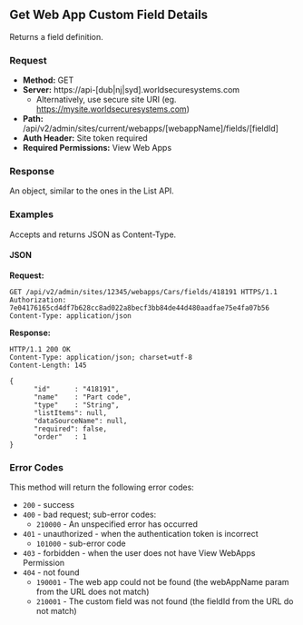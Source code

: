 ## Get Web App Custom Field Details

Returns a field definition.

### Request

* **Method:** GET
* **Server:** https://api-[dub|nj|syd].worldsecuresystems.com
  * Alternatively, use secure site URI (eg. https://mysite.worldsecuresystems.com)
* **Path:** /api/v2/admin/sites/current/webapps/[webappName]/fields/[fieldId]
* **Auth Header:** Site token required
* **Required Permissions:** View Web Apps

### Response

An object, similar to the ones in the List API.

### Examples

Accepts and returns JSON as Content-Type.

#### JSON

**Request:**
~~~
GET /api/v2/admin/sites/12345/webapps/Cars/fields/418191 HTTPS/1.1
Authorization: 7e04176165cd4df7b628cc8ad022a8becf3bb84de44d480aadfae75e4fa07b56
Content-Type: application/json
~~~

**Response:**

~~~
HTTP/1.1 200 OK
Content-Type: application/json; charset=utf-8
Content-Length: 145
 
{
      "id"      : "418191",
      "name"    : "Part code",
      "type"    : "String",
      "listItems": null,
      "dataSourceName": null,
      "required": false,
      "order"   : 1
}
~~~

### Error Codes

This method will return the following error codes:

* `200` - success
* `400` - bad request; sub-error codes:
  * `210000` - An unspecified error has occurred
* `401` - unauthorized - when the authentication token is incorrect
	* `101000` - sub-error code
* `403` - forbidden - when the user does not have View WebApps Permission
* `404` - not found
	* `190001` - The web app could not be found (the webAppName param from the URL does not match)
	* `210001` - The custom field was not found (the fieldId from the URL do not match)
